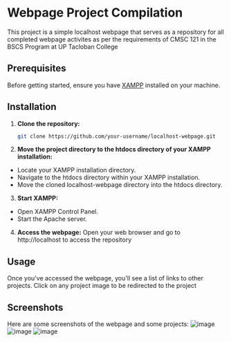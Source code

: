 # Webpage Project Compilation
This project is a simple localhost webpage that serves as a repository for all completed webpage activites as per the requirements of CMSC 121 in the BSCS Program at UP Tacloban College
## Prerequisites

Before getting started, ensure you have [XAMPP](https://www.apachefriends.org/index.html) installed on your machine.

## Installation

1. **Clone the repository:**
   ```bash
   git clone https://github.com/your-username/localhost-webpage.git
2. **Move the project directory to the htdocs directory of your XAMPP installation:**
- Locate your XAMPP installation directory.
- Navigate to the htdocs directory within your XAMPP installation.
- Move the cloned localhost-webpage directory into the htdocs directory.
3. **Start XAMPP:**
- Open XAMPP Control Panel.
- Start the Apache server.

4. **Access the webpage:**
Open your web browser and go to http://localhost to access the repository
## Usage
Once you've accessed the webpage, you'll see a list of links to other projects. Click on any project image to be redirected to the project
## Screenshots
Here are some screenshots of the webpage and some projects:
![image](https://github.com/CRPhillips27/Webpage-Compilation/assets/95902034/8819f6ca-750a-41c3-bc6b-64c8a2f33b06)
![image](https://github.com/CRPhillips27/Webpage-Compilation/assets/95902034/7afaf51b-f722-4d56-8831-4997e2e9b0e9)
![image](https://github.com/CRPhillips27/Webpage-Compilation/assets/95902034/ab6cc01f-ee2b-42ab-8d27-e3a244caf3bc)



